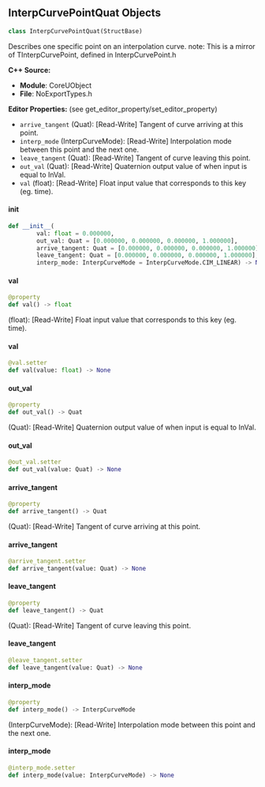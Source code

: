## InterpCurvePointQuat Objects

```python
class InterpCurvePointQuat(StructBase)
```

Describes one specific point on an interpolation curve.
note: This is a mirror of TInterpCurvePoint<FQuat>, defined in InterpCurvePoint.h

**C++ Source:**

- **Module**: CoreUObject
- **File**: NoExportTypes.h

**Editor Properties:** (see get_editor_property/set_editor_property)

- ``arrive_tangent`` (Quat):  [Read-Write] Tangent of curve arriving at this point.
- ``interp_mode`` (InterpCurveMode):  [Read-Write] Interpolation mode between this point and the next one.
- ``leave_tangent`` (Quat):  [Read-Write] Tangent of curve leaving this point.
- ``out_val`` (Quat):  [Read-Write] Quaternion output value of when input is equal to InVal.
- ``val`` (float):  [Read-Write] Float input value that corresponds to this key (eg. time).

<a id="unreal.InterpCurvePointQuat.__init__"></a>

#### __init__

```python
def __init__(
        val: float = 0.000000,
        out_val: Quat = [0.000000, 0.000000, 0.000000, 1.000000],
        arrive_tangent: Quat = [0.000000, 0.000000, 0.000000, 1.000000],
        leave_tangent: Quat = [0.000000, 0.000000, 0.000000, 1.000000],
        interp_mode: InterpCurveMode = InterpCurveMode.CIM_LINEAR) -> None
```

<a id="unreal.InterpCurvePointQuat.val"></a>

#### val

```python
@property
def val() -> float
```

(float):  [Read-Write] Float input value that corresponds to this key (eg. time).

<a id="unreal.InterpCurvePointQuat.val"></a>

#### val

```python
@val.setter
def val(value: float) -> None
```

<a id="unreal.InterpCurvePointQuat.out_val"></a>

#### out_val

```python
@property
def out_val() -> Quat
```

(Quat):  [Read-Write] Quaternion output value of when input is equal to InVal.

<a id="unreal.InterpCurvePointQuat.out_val"></a>

#### out_val

```python
@out_val.setter
def out_val(value: Quat) -> None
```

<a id="unreal.InterpCurvePointQuat.arrive_tangent"></a>

#### arrive_tangent

```python
@property
def arrive_tangent() -> Quat
```

(Quat):  [Read-Write] Tangent of curve arriving at this point.

<a id="unreal.InterpCurvePointQuat.arrive_tangent"></a>

#### arrive_tangent

```python
@arrive_tangent.setter
def arrive_tangent(value: Quat) -> None
```

<a id="unreal.InterpCurvePointQuat.leave_tangent"></a>

#### leave_tangent

```python
@property
def leave_tangent() -> Quat
```

(Quat):  [Read-Write] Tangent of curve leaving this point.

<a id="unreal.InterpCurvePointQuat.leave_tangent"></a>

#### leave_tangent

```python
@leave_tangent.setter
def leave_tangent(value: Quat) -> None
```

<a id="unreal.InterpCurvePointQuat.interp_mode"></a>

#### interp_mode

```python
@property
def interp_mode() -> InterpCurveMode
```

(InterpCurveMode):  [Read-Write] Interpolation mode between this point and the next one.

<a id="unreal.InterpCurvePointQuat.interp_mode"></a>

#### interp_mode

```python
@interp_mode.setter
def interp_mode(value: InterpCurveMode) -> None
```

<a id="unreal.Quat"></a>